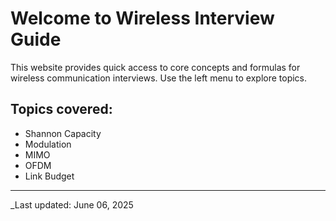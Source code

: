 # Welcome to Wireless Interview Guide

This website provides quick access to core concepts and formulas for wireless communication interviews. Use the left menu to explore topics.

## Topics covered:
- Shannon Capacity
- Modulation
- MIMO
- OFDM
- Link Budget


---
_Last updated: June 06, 2025
